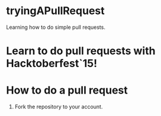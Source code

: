 # tryingAPullRequest
Learning how to do simple pull requests.

# Learn to do pull requests with Hacktoberfest`15!

# How to do a pull request

1) Fork the repository to your account.
